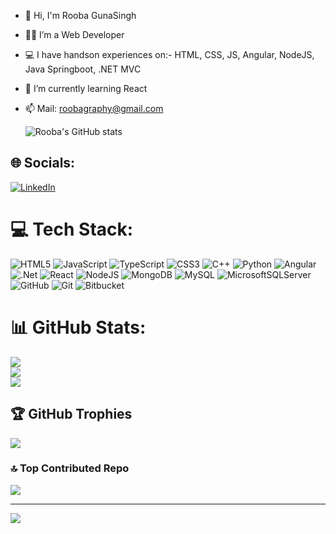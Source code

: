 


- 👋 Hi, I'm Rooba GunaSingh
- 👩‍💻 I’m a Web Developer
- 💻 I have handson experiences on:- HTML, CSS, JS, Angular, NodeJS, Java Springboot, .NET MVC
- 🌱 I’m currently learning React
- 📫 Mail: roobagraphy@gmail.com

  ![Rooba's GitHub stats](https://github-readme-stats.vercel.app/api?username=roobagunasingh&show_icons=true&theme=transparent)
  

## 🌐 Socials:
[![LinkedIn](https://img.shields.io/badge/LinkedIn-%230077B5.svg?logo=linkedin&logoColor=white)](https://linkedin.com/in/roobagunasingh) 
<!--
[![Facebook](https://img.shields.io/badge/Facebook-%231877F2.svg?logo=Facebook&logoColor=white)](https://facebook.com/stardustrooba) [![Instagram](https://img.shields.io/badge/Instagram-%23E4405F.svg?logo=Instagram&logoColor=white)](https://instagram.com/stardustrooba) [![Medium](https://img.shields.io/badge/Medium-12100E?logo=medium&logoColor=white)](https://medium.com/@stardustrooba) [![Pinterest](https://img.shields.io/badge/Pinterest-%23E60023.svg?logo=Pinterest&logoColor=white)](https://pinterest.com/stardustrooba) [![Reddit](https://img.shields.io/badge/Reddit-%23FF4500.svg?logo=Reddit&logoColor=white)](https://reddit.com/user/stardustrooba) [![Twitch](https://img.shields.io/badge/Twitch-%239146FF.svg?logo=Twitch&logoColor=white)](https://twitch.tv/stardustrooba) [![X](https://img.shields.io/badge/X-black.svg?logo=X&logoColor=white)](https://x.com/stardustrooba) [![YouTube](https://img.shields.io/badge/YouTube-%23FF0000.svg?logo=YouTube&logoColor=white)](https://youtube.com/@stardustrooba) -->


# 💻 Tech Stack:
![HTML5](https://img.shields.io/badge/html5-%23E34F26.svg?style=for-the-badge&logo=html5&logoColor=white) ![JavaScript](https://img.shields.io/badge/javascript-%23323330.svg?style=for-the-badge&logo=javascript&logoColor=%23F7DF1E) ![TypeScript](https://img.shields.io/badge/typescript-%23007ACC.svg?style=for-the-badge&logo=typescript&logoColor=white) ![CSS3](https://img.shields.io/badge/css3-%231572B6.svg?style=for-the-badge&logo=css3&logoColor=white) ![C++](https://img.shields.io/badge/c++-%2300599C.svg?style=for-the-badge&logo=c%2B%2B&logoColor=white) ![Python](https://img.shields.io/badge/python-3670A0?style=for-the-badge&logo=python&logoColor=ffdd54) ![Angular](https://img.shields.io/badge/angular-%23DD0031.svg?style=for-the-badge&logo=angular&logoColor=white) ![.Net](https://img.shields.io/badge/.NET-5C2D91?style=for-the-badge&logo=.net&logoColor=white) ![React](https://img.shields.io/badge/react-%2320232a.svg?style=for-the-badge&logo=react&logoColor=%2361DAFB) ![NodeJS](https://img.shields.io/badge/node.js-6DA55F?style=for-the-badge&logo=node.js&logoColor=white) ![MongoDB](https://img.shields.io/badge/MongoDB-%234ea94b.svg?style=for-the-badge&logo=mongodb&logoColor=white) ![MySQL](https://img.shields.io/badge/mysql-4479A1.svg?style=for-the-badge&logo=mysql&logoColor=white) ![MicrosoftSQLServer](https://img.shields.io/badge/Microsoft%20SQL%20Server-CC2927?style=for-the-badge&logo=microsoft%20sql%20server&logoColor=white) ![GitHub](https://img.shields.io/badge/github-%23121011.svg?style=for-the-badge&logo=github&logoColor=white) ![Git](https://img.shields.io/badge/git-%23F05033.svg?style=for-the-badge&logo=git&logoColor=white) ![Bitbucket](https://img.shields.io/badge/bitbucket-%230047B3.svg?style=for-the-badge&logo=bitbucket&logoColor=white)
# 📊 GitHub Stats:
![](https://github-readme-stats.vercel.app/api?username=roobagunasingh&theme=dark&hide_border=false&include_all_commits=false&count_private=false)<br/>
![](https://github-readme-streak-stats.herokuapp.com/?user=roobagunasingh&theme=dark&hide_border=false)<br/>
![](https://github-readme-stats.vercel.app/api/top-langs/?username=roobagunasingh&theme=dark&hide_border=false&include_all_commits=false&count_private=false&layout=compact)

## 🏆 GitHub Trophies
![](https://github-profile-trophy.vercel.app/?username=roobagunasingh&theme=radical&no-frame=false&no-bg=true&margin-w=4)

### 🔝 Top Contributed Repo
![](https://github-contributor-stats.vercel.app/api?username=roobagunasingh&limit=5&theme=dark&combine_all_yearly_contributions=true)

---
[![](https://visitcount.itsvg.in/api?id=roobagunasingh&icon=0&color=12)](https://visitcount.itsvg.in)

<!--
## 💰 You can help me by Donating
  [![PayPal](https://img.shields.io/badge/PayPal-00457C?style=for-the-badge&logo=paypal&logoColor=white)](https://paypal.me/roobagunasingh) -->


<!-- Proudly created with GPRM ( https://gprm.itsvg.in ) -->
